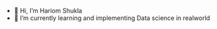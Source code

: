 - 👋 Hi, I’m Hariom Shukla
- 🌱 I’m currently learning and implementing Data science in realworld
<!---
Harioms0807/Harioms0807 is a ✨ special ✨ repository because its `README.md` (this file) appears on your GitHub profile.
You can click the Preview link to take a look at your changes.
--->
